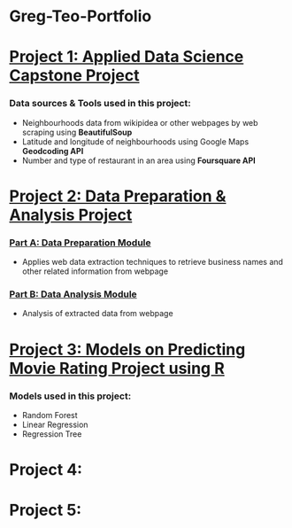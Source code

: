 # Greg-Teo-Portfolio

# [Project 1: Applied Data Science Capstone Project](https://github.com/gregteo/IBM-Data-Science/blob/master/Coursera%20Capstone%20Project.ipynb)
 
### Data sources & Tools used in this project:
 * Neighbourhoods data from wikipidea or other webpages by web scraping using **BeautifulSoup**
 * Latitude and longitude of neighbourhoods using Google Maps **Geodcoding API**
 * Number and type of restaurant in an area using **Foursquare API**
 
# [Project 2: Data Preparation & Analysis Project](https://github.com/gregteo/Programming-for-Business-Analytics)

### [Part A: Data Preparation Module](https://github.com/gregteo/Programming-for-Business-Analytics/blob/main/CIS9650-Final%20Project%20Part%20A%20Final%20Output.ipynb)
 * Applies web data extraction techniques to retrieve business names and other related information from webpage

### [Part B: Data Analysis Module](https://github.com/gregteo/Programming-for-Business-Analytics/blob/main/CIS%209650-%20Group%2012%20Final%20Project%20Part%20B.ipynb)
 * Analysis of extracted data from webpage

# [Project 3: Models on Predicting Movie Rating Project using R](https://github.com/gregteo/Software-Tools-for-Data-Analysis/blob/main/movie.pdf)

### Models used in this project:
 * Random Forest
 * Linear Regression
 * Regression Tree

# Project 4:

# Project 5:
